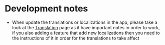 # Development notes

- When update the translations or localizations in the app, please take a look at the [Translation](./translation.md) page as it have important notes in order to work, if you also adding a feature that add new localizations then you need to the instructions of it in order for the translations to take affect
